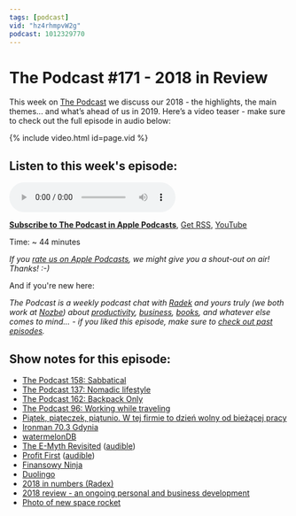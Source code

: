 ```yaml
---
tags: [podcast]
vid: "hz4rhmpvW2g"
podcast: 1012329770
---
```


# The Podcast #171 - 2018 in Review

This week on [The Podcast][p] we discuss our 2018 - the highlights, the main themes... and what’s ahead of us in 2019. Here’s a video teaser - make sure to check out the full episode in audio below:

{% include video.html id=page.vid %}

<!--More-->

## Listen to this week's episode:

<audio controls>
<source src="https://files.nozbe.com/podcast/171.mp3" type="audio/mpeg">
</audio>

**[Subscribe to The Podcast in Apple Podcasts][i]**, [Get RSS][rss], [YouTube][y]

Time: ~ 44 minutes

*If you [rate us on Apple Podcasts][i], we might give you a shout-out on air! Thanks! :-)*

And if you're new here:

*The Podcast is a weekly podcast chat with [Radek][r] and yours truly (we both work at [Nozbe][n]) about [productivity](/productivity), [business](/business), [books](/books), and whatever else comes to mind… - if you liked this episode, make sure to [check out past episodes](/podcast).*

## Show notes for this episode:

  * [The Podcast 158: Sabbatical](/podcast-158)
  * [The Podcast 137: Nomadic lifestyle](/podcast-137)
  * [The Podcast 162: Backpack Only](/podcast-162)
  * [The Podcast 96: Working while traveling](/podcast-96)
  * [Piątek, piąteczek, piątunio. W tej firmie to dzień wolny od bieżącej pracy](https://msp.money.pl/wiadomosci/zarzadzanie/artykul/piatek-piateczek-piatunio-w-tej-firmie-to,176,0,2418096.html)
  * [Ironman 70.3 Gdynia](https://www.ironmangdynia.pl/)
  * [watermelonDB](https://github.com/Nozbe/WatermelonDB)
  * [The E-Myth Revisited](https://www.amazon.com/Myth-Revisited-Small-Businesses-About/dp/B00094F0ES/) ([audible](https://www.audible.com/pd/The-E-Myth-Revisited-Audiobook/B002V1LGZE))
  * [Profit First](https://www.amazon.com/Profit-First-Transform-Cash-Eating-Money-Making/dp/B06X15WW79/) ([audible](https://www.audible.com/pd/Profit-First-Audiobook/B06X15WX5B))
  * [Finansowy Ninja](https://finansowyninja.pl/)
  * [Duolingo](https://www.duolingo.com/)
  * [2018 in numbers (Radex)](https://twitter.com/radexp/status/1083038025851043840)
  * [2018 review - an ongoing personal and business development](https://sliwinski.com/2018/)
  * [Photo of new space rocket](https://forum.nasaspaceflight.com/index.php?action=dlattach;topic=47120.0;attach=1538238;image)

[y]: https://michael.gratis/thepodcastyt
[rss]: https://thepodcast.fm/episodes?format=RSS
[e]: /podcast-171

[p]: /podcast
[n]: https://michael.gratis/nozbe
[r]: https://michael.gratis/radex
[i]: https://michael.gratis/thepodcast
[o]: https://michael.gratis/ipadonly

